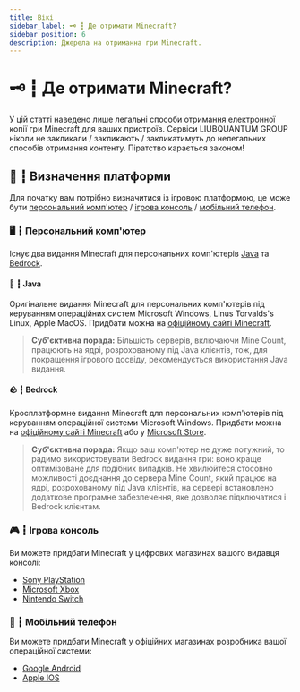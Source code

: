 ```yaml
---
title: Вікі
sidebar_label: 🗝️ ┇ Де отримати Minecraft?
sidebar_position: 6
description: Джерела на отриманна гри Minecraft.
---
```

# 🗝️ ┇ Де отримати Minecraft?

У цій статті наведено лише легальні способи отримання електронної копії гри Minecraft для ваших пристроїв. Сервіси LIUBQUANTUM GROUP ніколи не закликали / закликають / закликатимуть до нелегальних способів отримання контенту. Піратство карається законом!

## 🤔 ┇ Визначення платформи

Для початку вам потрібно визначитися із ігровою платформою, це може бути [персональний комп&#39;ютер](https://mcount.fun/minecraft#%D0%BF%D0%B5%D1%80%D1%81%D0%BE%D0%BD%D0%B0%D0%BB%D1%8C%D0%BD%D0%B8%D0%B9-%D0%BA%D0%BE%D0%BC%D0%BF%D1%8E%D1%82%D0%B5%D1%80) / [ігрова консоль](https://mcount.fun/minecraft#%D1%96%D0%B3%D1%80%D0%BE%D0%B2%D0%B0-%D0%BA%D0%BE%D0%BD%D1%81%D0%BE%D0%BB%D1%8C) / [мобільний телефон](https://mcount.fun/minecraft#%D0%BC%D0%BE%D0%B1%D1%96%D0%BB%D1%8C%D0%BD%D0%B8%D0%B9-%D1%82%D0%B5%D0%BB%D0%B5%D1%84%D0%BE%D0%BD).

### 🖥️ ┇ Персональний комп'ютер

Існує два видання Minecraft для персональних комп'ютерів [Java](https://mcount.fun/minecraft#java) та [Bedrock](https://mcount.fun/minecraft#bedrock).

#### 🍵 ┇ Java

Оригінальне видання Minecraft для персональних комп'ютерів під керуванням операційних систем Microsoft Windows, Linus Torvalds's Linux, Apple MacOS. Придбати можна на [офіційному сайті Minecraft](https://www.minecraft.net/en-us/store/minecraft-java-bedrock-edition-pc).

> **Суб'єктивна порада:** Більшість серверів, включаючи Mine Count, працюють на ядрі, розрохованому під Java клієнтів, тож, для покращення ігрового досвіду, рекомендується використання Java видання.

#### 🪨 ┇ Bedrock

Кросплатформне видання Minecraft для персональних комп'ютерів під керуванням операційної системи Microsoft Windows. Придбати можна на [офіційному сайті Minecraft](https://www.minecraft.net/en-us/store/minecraft-java-bedrock-edition-pc) або у [Microsoft Store](https://www.microsoft.com/en-ms/p/minecraft-java-bedrock-edition-for-pc/9nxp44l49shj).

> **Суб'єктивна порада:** Якщо ваш комп'ютер не дуже потужний, то радимо використовувати Bedrock видання гри: воно краще оптимізоване для подібних випадків. Не хвилюйтеся стосовно можливості доєднання до сервера Mine Count, який працює на ядрі, розрохованому під Java клієнтів, на сервері встановлено додаткове програмне забезпечення, яке дозволяє підключатися і Bedrock клієнтам.

### 🎮 ┇ Ігрова консоль

Ви можете придбати Minecraft у цифрових магазинах вашого видавця консолі:

* [Sony PlayStation](https://store.playstation.com/ru-ua/product/EP4433-CUSA00265_00-MINECRAFTPS40001)
* [Microsoft Xbox](https://www.xbox.com/uk-ua/games/store/minecraft/9mvxmvt8zkwc)
* [Nintendo Switch](https://www.nintendo.com/us/store/products/minecraft-106679/)

### 📱 ┇ Мобільний телефон

Ви можете придбати Minecraft у офіційних магазинах розробника вашої операційної системи:

* [Google Android](https://play.google.com/store/apps/details?id=com.mojang.minecraftpe)
* [Apple IOS](https://apps.apple.com/us/app/minecraft/id479516143)
